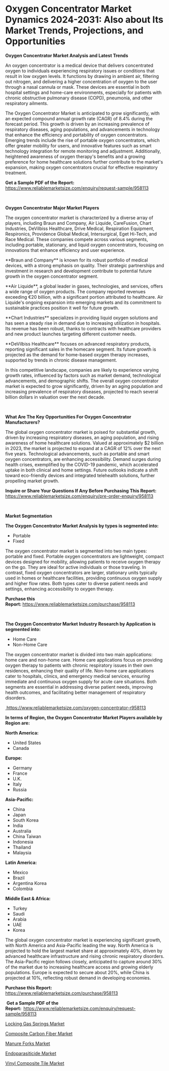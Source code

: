 <p><h1>Oxygen Concentrator Market Dynamics 2024-2031: Also about Its Market Trends, Projections, and Opportunities</h1></p><p><strong>Oxygen Concentrator Market Analysis and Latest Trends</strong></p>
<p><p>An oxygen concentrator is a medical device that delivers concentrated oxygen to individuals experiencing respiratory issues or conditions that result in low oxygen levels. It functions by drawing in ambient air, filtering out nitrogen, and delivering a higher concentration of oxygen to the user through a nasal cannula or mask. These devices are essential in both hospital settings and home-care environments, especially for patients with chronic obstructive pulmonary disease (COPD), pneumonia, and other respiratory ailments.</p><p>The Oxygen Concentrator Market is anticipated to grow significantly, with an expected compound annual growth rate (CAGR) of 8.4% during the forecast period. This growth is driven by an increasing prevalence of respiratory diseases, aging populations, and advancements in technology that enhance the efficiency and portability of oxygen concentrators. Emerging trends include the rise of portable oxygen concentrators, which offer greater mobility for users, and innovative features such as smart technology integration for remote monitoring and adjustment. Additionally, heightened awareness of oxygen therapy's benefits and a growing preference for home healthcare solutions further contribute to the market's expansion, making oxygen concentrators crucial for effective respiratory treatment.</p></p>
<p><strong>Get a Sample PDF of the Report:&nbsp;</strong> <a href="https://www.reliablemarketsize.com/enquiry/request-sample/958113?utm_campaign=1133&utm_medium=2&utm_source=Github&utm_content=ia&utm_term=03122024&utm_id=oxygen-concentrator">https://www.reliablemarketsize.com/enquiry/request-sample/958113</a></p>
<p>&nbsp;</p>
<p><strong>Oxygen Concentrator Major Market Players</strong></p>
<p><p>The oxygen concentrator market is characterized by a diverse array of players, including Braun and Company, Air Liquide, CareFusion, Chart Industries, DeVilbiss Healthcare, Drive Medical, Respiration Equipment, Respironics, Providence Global Medical, Intersurgical, Eget Hi-Tech, and Race Medical. These companies compete across various segments, including portable, stationary, and liquid oxygen concentrators, focusing on innovations that enhance efficiency and user experience.</p><p>**Braun and Company** is known for its robust portfolio of medical devices, with a strong emphasis on quality. Their strategic partnerships and investment in research and development contribute to potential future growth in the oxygen concentrator segment.</p><p>**Air Liquide**, a global leader in gases, technologies, and services, offers a wide range of oxygen products. The company reported revenues exceeding €20 billion, with a significant portion attributed to healthcare. Air Liquide's ongoing expansion into emerging markets and its commitment to sustainable practices position it well for future growth.</p><p>**Chart Industries** specializes in providing liquid oxygen solutions and has seen a steady rise in demand due to increasing utilization in hospitals. Its revenue has been robust, thanks to contracts with healthcare providers and new product launches targeting different customer needs.</p><p>**DeVilbiss Healthcare** focuses on advanced respiratory products, reporting significant sales in the homecare segment. Its future growth is projected as the demand for home-based oxygen therapy increases, supported by trends in chronic disease management.</p><p>In this competitive landscape, companies are likely to experience varying growth rates, influenced by factors such as market demand, technological advancements, and demographic shifts. The overall oxygen concentrator market is expected to grow significantly, driven by an aging population and increasing prevalence of respiratory diseases, projected to reach several billion dollars in valuation over the next decade.</p></p>
<p>&nbsp;</p>
<p><strong>What Are The Key Opportunities For Oxygen Concentrator Manufacturers?</strong></p>
<p><p>The global oxygen concentrator market is poised for substantial growth, driven by increasing respiratory diseases, an aging population, and rising awareness of home healthcare solutions. Valued at approximately $2 billion in 2023, the market is projected to expand at a CAGR of 12% over the next five years. Technological advancements, such as portable and smart oxygen concentrators, are enhancing accessibility. Demand surges during health crises, exemplified by the COVID-19 pandemic, which accelerated uptake in both clinical and home settings. Future outlooks indicate a shift toward eco-friendly devices and integrated telehealth solutions, further propelling market growth.</p></p>
<p><strong>Inquire or Share Your Questions If Any Before Purchasing This Report:</strong> <a href="https://www.reliablemarketsize.com/enquiry/pre-order-enquiry/958113?utm_campaign=1133&utm_medium=2&utm_source=Github&utm_content=ia&utm_term=03122024&utm_id=oxygen-concentrator">https://www.reliablemarketsize.com/enquiry/pre-order-enquiry/958113</a></p>
<p>&nbsp;</p>
<p><strong>Market Segmentation</strong></p>
<p><strong>The Oxygen Concentrator Market Analysis by types is segmented into:</strong></p>
<p><ul><li>Portable</li><li>Fixed</li></ul></p>
<p><p>The oxygen concentrator market is segmented into two main types: portable and fixed. Portable oxygen concentrators are lightweight, compact devices designed for mobility, allowing patients to receive oxygen therapy on the go. They are ideal for active individuals or those traveling. In contrast, fixed oxygen concentrators are larger, stationary units typically used in homes or healthcare facilities, providing continuous oxygen supply and higher flow rates. Both types cater to diverse patient needs and settings, enhancing accessibility to oxygen therapy.</p></p>
<p><strong>Purchase this Report:&nbsp;</strong><a href="https://www.reliablemarketsize.com/purchase/958113?utm_campaign=1133&utm_medium=2&utm_source=Github&utm_content=ia&utm_term=03122024&utm_id=oxygen-concentrator">https://www.reliablemarketsize.com/purchase/958113</a></p>
<p>&nbsp;</p>
<p><strong>The Oxygen Concentrator Market Industry Research by Application is segmented into:</strong></p>
<p><ul><li>Home Care</li><li>Non-Home Care</li></ul></p>
<p><p>The oxygen concentrator market is divided into two main applications: home care and non-home care. Home care applications focus on providing oxygen therapy to patients with chronic respiratory issues in their own residences, enhancing their quality of life. Non-home care applications cater to hospitals, clinics, and emergency medical services, ensuring immediate and continuous oxygen supply for acute care situations. Both segments are essential in addressing diverse patient needs, improving health outcomes, and facilitating better management of respiratory disorders.</p></p>
<p><a href="https://www.reliablemarketsize.com/oxygen-concentrator-r958113?utm_campaign=1133&utm_medium=2&utm_source=Github&utm_content=ia&utm_term=03122024&utm_id=oxygen-concentrator">&nbsp;https://www.reliablemarketsize.com/oxygen-concentrator-r958113</a></p>
<p><strong>In terms of Region, the Oxygen Concentrator Market Players available by Region are:</strong></p>
<p>
    <p> <strong> North America: </strong>
        <ul>
            <li>United States</li>
            <li>Canada</li>
        </ul>
        </p> 
    <p> <strong> Europe: </strong>
        <ul>
            <li>Germany</li>
            <li>France</li>
            <li>U.K.</li>
            <li>Italy</li>
            <li>Russia</li>
        </ul>
        </p> 
    <p> <strong> Asia-Pacific: </strong>
        <ul>
            <li>China</li>
            <li>Japan</li>
            <li>South Korea</li>
            <li>India</li>
            <li>Australia</li>
            <li>China Taiwan</li>
            <li>Indonesia</li>
            <li>Thailand</li>
            <li>Malaysia</li>
        </ul>
        </p> 
    <p> <strong> Latin America: </strong>
        <ul>
            <li>Mexico</li>
            <li>Brazil</li>
            <li>Argentina Korea</li>
            <li>Colombia</li>
        </ul>
        </p> 
    <p> <strong> Middle East & Africa: </strong>
        <ul>
            <li>Turkey</li>
            <li>Saudi</li>
            <li>Arabia</li>
            <li>UAE</li>
            <li>Korea</li>
        </ul>
    </p>
    </p>
<p><p>The global oxygen concentrator market is experiencing significant growth, with North America and Asia-Pacific leading the way. North America is projected to hold the largest market share at approximately 40%, driven by advanced healthcare infrastructure and rising chronic respiratory disorders. The Asia-Pacific region follows closely, anticipated to capture around 30% of the market due to increasing healthcare access and growing elderly populations. Europe is expected to secure about 20%, while China is projected at 10%, reflecting robust demand in developing economies.</p></p>
<p><strong>Purchase this Report: </strong><a href="https://www.reliablemarketsize.com/purchase/958113?utm_campaign=1133&utm_medium=2&utm_source=Github&utm_content=ia&utm_term=03122024&utm_id=oxygen-concentrator">https://www.reliablemarketsize.com/purchase/958113</a></p>
<p>&nbsp;<strong>Get a Sample PDF of the Report:&nbsp;&nbsp;</strong><a href="https://www.reliablemarketsize.com/enquiry/request-sample/958113?utm_campaign=1133&utm_medium=2&utm_source=Github&utm_content=ia&utm_term=03122024&utm_id=oxygen-concentrator">https://www.reliablemarketsize.com/enquiry/request-sample/958113</a></p>
<p><strong></strong></p>
<p><p><a href="https://issuu.com/reportprime-2/docs/locking-gas-springs-market-size-2030.pptx?utm_campaign=1133&utm_medium=2&utm_source=Github&utm_content=ia&utm_term=03122024&utm_id=oxygen-concentrator">Locking Gas Springs Market</a></p><p><a href="https://www.linkedin.com/pulse/future-composite-carbon-fiber-market-global-forecast-vaace?utm_campaign=1133&utm_medium=2&utm_source=Github&utm_content=ia&utm_term=03122024&utm_id=oxygen-concentrator">Composite Carbon Fiber Market</a></p><p><a href="https://issuu.com/reportprime-2/docs/manure-forks-market-size-2030.pptx?utm_campaign=1133&utm_medium=2&utm_source=Github&utm_content=ia&utm_term=03122024&utm_id=oxygen-concentrator">Manure Forks Market</a></p><p><a href="https://www.linkedin.com/pulse/digital-transformation-endoparasiticide-industry-market-opportunities-rnbtf?utm_campaign=1133&utm_medium=2&utm_source=Github&utm_content=ia&utm_term=03122024&utm_id=oxygen-concentrator">Endoparasiticide Market</a></p><p><a href="https://www.linkedin.com/pulse/vinyl-composite-tile-market-innovations-trends-comprehensive-rrdee?utm_campaign=1133&utm_medium=2&utm_source=Github&utm_content=ia&utm_term=03122024&utm_id=oxygen-concentrator">Vinyl Composite Tile Market</a></p></p>